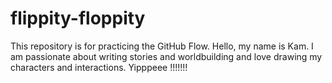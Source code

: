 # flippity-floppity
This repository is for practicing the GitHub Flow.
Hello, my name is Kam. I am passionate about writing stories and worldbuilding and love drawing my characters and interactions. Yipppeee !!!!!!!
